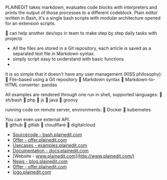 PLAINEDIT takes markdown, evaluates code blocks with interpreters and prints the output of those processes to a different codeblock.
Plain editor written in Bash, it's a single bash scripts with modular architecture opened for an extension scripts.

👋 can help another dev/ops in team to make step by step daily tasks with projects

+ All the files are stored in a Git repository, each article is saved as a separated text file in Markdown syntax.
+ simply script easy to understand with basic functions
+
It is so simple that it doesn't have any user management (KISS philosophy):
👋 File-based using a Git repository
👋 Markdown syntax
👋 Markdown-to-HTML converter: pandas


All examples are rendered through one run in shell, supported languages:
👋 sh/bash
👋 php
👋 js
👋 java
👋 groovy


running code on remote server, environments:
👋 Docker
👋 kubernetes


You can even use external API:  
👋 github
👋 gitlab
👋 cloudflare 
👋 digitalcloud


+ [Sourcecode - bash.plainedit.com](http://bash.plainedit.com/)
+ [Offer - offer.plainedit.com](http://offer.plainedit.com/)
+ [Usecases - examples.plainedit.com](http://examples.plainedit.com/)
+ [Documentation - docs.plainedit.com](http://docs.plainedit.com/)
+ [Website - www.plainedit.com](http://www.plainedit.com/)
+ [News - blog.plainedit.com](http://blog.plainedit.com/)
+ [Offer - offer.plainedit.com](http://offer.plainedit.com/)
+ [logo.plainedit.com](https://logo.plainedit.com/)
